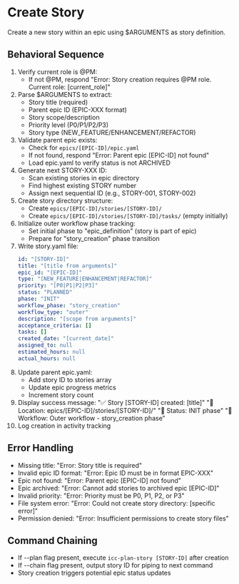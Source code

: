 # Create Story

Create a new story within an epic using $ARGUMENTS as story definition.

## Behavioral Sequence
1. Verify current role is @PM:
   - If not @PM, respond "Error: Story creation requires @PM role. Current role: [current_role]"
2. Parse $ARGUMENTS to extract:
   - Story title (required)
   - Parent epic ID (EPIC-XXX format)
   - Story scope/description
   - Priority level (P0/P1/P2/P3)
   - Story type (NEW_FEATURE/ENHANCEMENT/REFACTOR)
3. Validate parent epic exists:
   - Check for `epics/[EPIC-ID]/epic.yaml`
   - If not found, respond "Error: Parent epic [EPIC-ID] not found"
   - Load epic.yaml to verify status is not ARCHIVED
4. Generate next STORY-XXX ID:
   - Scan existing stories in epic directory
   - Find highest existing STORY number
   - Assign next sequential ID (e.g., STORY-001, STORY-002)
5. Create story directory structure:
   - Create `epics/[EPIC-ID]/stories/[STORY-ID]/`
   - Create `epics/[EPIC-ID]/stories/[STORY-ID]/tasks/` (empty initially)
6. Initialize outer workflow phase tracking:
   - Set initial phase to "epic_definition" (story is part of epic)
   - Prepare for "story_creation" phase transition
7. Write story.yaml file:
   ```yaml
   id: "[STORY-ID]"
   title: "[title from arguments]"
   epic_id: "[EPIC-ID]"
   type: "[NEW_FEATURE|ENHANCEMENT|REFACTOR]"
   priority: "[P0|P1|P2|P3]"
   status: "PLANNED"
   phase: "INIT"
   workflow_phase: "story_creation"
   workflow_type: "outer"
   description: "[scope from arguments]"
   acceptance_criteria: []
   tasks: []
   created_date: "[current_date]"
   assigned_to: null
   estimated_hours: null
   actual_hours: null
   ```
8. Update parent epic.yaml:
   - Add story ID to stories array
   - Update epic progress metrics
   - Increment story count
9. Display success message:
   "✅ Story [STORY-ID] created: [title]"
   "📁 Location: epics/[EPIC-ID]/stories/[STORY-ID]/"
   "🎯 Status: INIT phase"
   "🔄 Workflow: Outer workflow - story_creation phase"
10. Log creation in activity tracking

## Error Handling
- Missing title: "Error: Story title is required"
- Invalid epic ID format: "Error: Epic ID must be in format EPIC-XXX"
- Epic not found: "Error: Parent epic [EPIC-ID] not found"
- Epic archived: "Error: Cannot add stories to archived epic [EPIC-ID]"
- Invalid priority: "Error: Priority must be P0, P1, P2, or P3"
- File system error: "Error: Could not create story directory: [specific error]"
- Permission denied: "Error: Insufficient permissions to create story files"

## Command Chaining
- If --plan flag present, execute `icc-plan-story [STORY-ID]` after creation
- If --chain flag present, output story ID for piping to next command
- Story creation triggers potential epic status updates